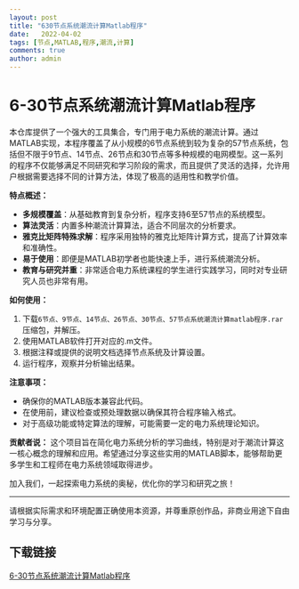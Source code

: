 ```yaml
---
layout: post
title: "630节点系统潮流计算Matlab程序"
date:   2022-04-02
tags: [节点,MATLAB,程序,潮流,计算]
comments: true
author: admin
---
```

# 6-30节点系统潮流计算Matlab程序

本仓库提供了一个强大的工具集合，专门用于电力系统的潮流计算。通过MATLAB实现，本程序覆盖了从小规模的6节点系统到较为复杂的57节点系统，包括但不限于9节点、14节点、26节点和30节点等多种规模的电网模型。这一系列的程序不仅能够满足不同研究和学习阶段的需求，而且提供了灵活的选择，允许用户根据需要选择不同的计算方法，体现了极高的适用性和教学价值。

**特点概述：**
- **多规模覆盖**：从基础教育到复杂分析，程序支持6至57节点的系统模型。
- **算法灵活**：内置多种潮流计算算法，适合不同层次的分析要求。
- **雅克比矩阵特殊求解**：程序采用独特的雅克比矩阵计算方式，提高了计算效率和准确性。
- **易于使用**：即便是MATLAB初学者也能快速上手，进行系统潮流分析。
- **教育与研究并重**：非常适合电力系统课程的学生进行实践学习，同时对专业研究人员也非常有用。

**如何使用：**
1. 下载`6节点、9节点、14节点、26节点、30节点、57节点系统潮流计算matlab程序.rar`压缩包，并解压。
2. 使用MATLAB软件打开对应的.m文件。
3. 根据注释或提供的说明文档选择节点系统及计算设置。
4. 运行程序，观察并分析输出结果。

**注意事项：**
- 确保你的MATLAB版本兼容此代码。
- 在使用前，建议检查或预处理数据以确保其符合程序输入格式。
- 对于高级功能或特定算法的理解，可能需要一定的电力系统理论知识。

**贡献者说：**
这个项目旨在简化电力系统分析的学习曲线，特别是对于潮流计算这一核心概念的理解和应用。希望通过分享这些实用的MATLAB脚本，能够帮助更多学生和工程师在电力系统领域取得进步。

加入我们，一起探索电力系统的奥秘，优化你的学习和研究之旅！

---

请根据实际需求和环境配置正确使用本资源，并尊重原创作品，非商业用途下自由学习与分享。

## 下载链接

[6-30节点系统潮流计算Matlab程序](https://pan.quark.cn/s/ec43260da17e)
